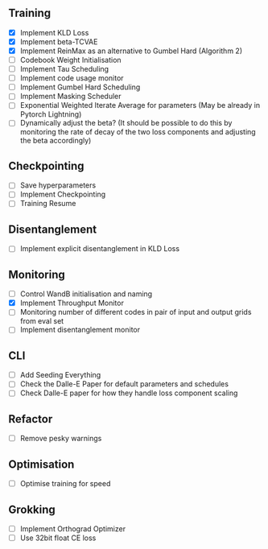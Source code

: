 

## Training
- [x] Implement KLD Loss
- [x] Implement beta-TCVAE
- [x] Implement ReinMax as an alternative to Gumbel Hard (Algorithm 2)
- [ ] Codebook Weight Initialisation
- [ ] Implement Tau Scheduling
- [ ] Implement code usage monitor
- [ ] Implement Gumbel Hard Scheduling
- [ ] Implement Masking Scheduler
- [ ] Exponential Weighted Iterate Average for parameters (May be already in Pytorch Lightning)
- [ ] Dynamically adjust the beta? (It should be possible to do this by monitoring the rate of decay of the two loss components and adjusting the beta accordingly)

## Checkpointing
- [ ] Save hyperparameters
- [ ] Implement Checkpointing
- [ ] Training Resume

## Disentanglement
- [ ] Implement explicit disentanglement in KLD Loss


## Monitoring
- [ ] Control WandB initialisation and naming
- [x] Implement Throughput Monitor
- [ ] Monitoring number of different codes in pair of input and output grids from eval set
- [ ] Implement disentanglement monitor

## CLI
- [ ] Add Seeding Everything
- [ ] Check the Dalle-E Paper for default parameters and schedules
- [ ] Check Dalle-E paper for how they handle loss component scaling

## Refactor
- [ ] Remove pesky warnings

## Optimisation
- [ ] Optimise training for speed

## Grokking
- [ ] Implement Orthograd Optimizer
- [ ] Use 32bit float CE loss